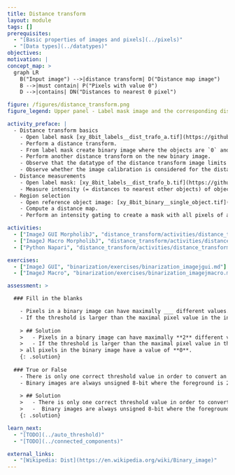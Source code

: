 ```yaml
---
title: Distance transform
layout: module
tags: []
prerequisites:
  - "[Basic properties of images and pixels](../pixels)"
  - "[Data types](../datatypes)"
objectives:
motivation: |
concept_map: >
  graph LR
    B("Input image") -->|distance transform| D("Distance map image")
    B -->|must contain| P("Pixels with value 0")
    D -->|contains| DN("Distances to nearest 0 pixel")

figure: /figures/distance_transform.png
figure_legend: Upper panel - Label mask image and the corresponding distance map. The distance map has three local maxima, which are very useful for object splitting and defining object centers. Lower panel - The label mask image has been binarized and inverted in order to compute the distances to the objects.

activity_preface: |
  - Distance transform basics
    - Open label mask [xy_8bit_labels__dist_trafo_a.tif](https://github.com/NEUBIAS/training-resources/raw/master/image_data/xy_8bit_labels__dist_trafo_a.tif).
    - Perform a distance transform.
    - From label mask create binary image where the objects are `0` and the background is `1`.
    - Perform another distance transform on the new binary image.
    - Observe that the datatype of the distance transform image limits the distances.
    - Observe whether the image calibration is considered for the distances.
  - Distance measurements
    - Open label mask: [xy_8bit_labels__dist_trafo_b.tif](https://github.com/NEUBIAS/training-resources/raw/master/image_data/xy_8bit_labels__dist_trafo_b.tif).
    - Measure intensity (= distances to nearest other objects) of objects in the distance map of the binary image (s.a.)
  - Region selection
    - Open reference object image: [xy_8bit_binary__single_object.tif](https://github.com/NEUBIAS/training-resources/raw/master/image_data/xy_8bit_binary__single_object.tif).
    - Compute a distance map.
    - Perform an intensity gating to create a mask with all pixels of a certain distance to the reference object.

activities:
  - ["ImageJ GUI MorpholibJ", "distance_transform/activities/distance_transform_imagejgui.md", "markdown"]
  - ["ImageJ Macro MorpholibJ", "distance_transform/activities/distance_transform_imagejmacro.ijm", "java"]
  - ["Python Napari", "distance_transform/activities/distance_transform_napari_skimage.py", "python"]

exercises:
  - ["ImageJ GUI", "binarization/exercises/binarization_imagejgui.md"]
  - ["ImageJ Macro", "binarization/exercises/binarization_imagejmacro.md"]

assessment: >

  ### Fill in the blanks

    - Pixels in a binary image can have maximally ___ different values.
    - If the threshold is larger than the maximal pixel value in the intensity image, all pixels in the binary image have a value of ___.
    
    > ## Solution
    >   - Pixels in a binary image can have maximally **2** different values.
    >   - If the threshold is larger than the maximal pixel value in the intensity image, 
    > all pixels in the binary image have a value of **0**.
    {: .solution}
    
  ### True or False
    - There is only one correct threshold value in order to convert an intensity image into a binary image. 
    - Binary images are always unsigned 8-bit where the foreground is 255.
    
    > ## Solution
    >   - There is only one correct threshold value in order to convert an intensity image into a binary image. **False**
    >   -  Binary images are always unsigned 8-bit where the foreground is 255. **False**
    {: .solution}

learn_next:
  - "[TODO](../auto_threshold)"
  - "[TODO](../connected_components)"

external_links:
  - "[Wikipedia: Dist](https://en.wikipedia.org/wiki/Binary_image)"
---
```

